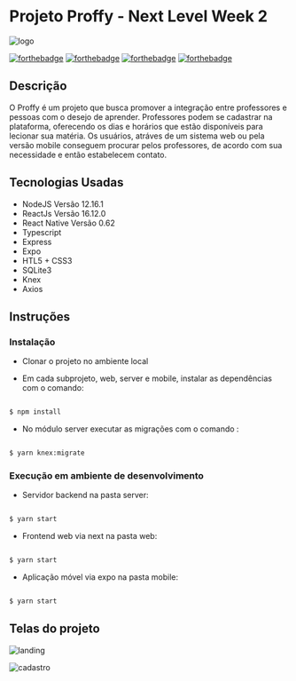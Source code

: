 # Projeto Proffy - Next Level Week 2
![logo](https://i.imgur.com/P2X8rR3.png)

[![forthebadge](https://forthebadge.com/images/badges/made-with-javascript.svg)](https://forthebadge.com)
[![forthebadge](https://forthebadge.com/images/badges/uses-html.svg)](https://forthebadge.com)
[![forthebadge](https://forthebadge.com/images/badges/uses-css.svg)](https://forthebadge.com)
[![forthebadge](https://forthebadge.com/images/badges/built-with-love.svg)](https://forthebadge.com)

## Descrição
O Proffy é um projeto que busca promover a integração entre professores e pessoas com o desejo de aprender. Professores podem se cadastrar na plataforma, oferecendo os dias e horários que estão disponíveis para lecionar sua matéria. Os usuários, atráves de um sistema web ou pela versão mobile conseguem procurar pelos professores, de acordo com sua necessidade e então estabelecem contato.

## Tecnologias Usadas
- NodeJS Versão 12.16.1 
- ReactJs Versão 16.12.0
- React Native Versão 0.62
- Typescript
- Express
- Expo
- HTL5 + CSS3
- SQLite3
- Knex
- Axios


## Instruções
### Instalação

- Clonar o projeto no ambiente local

- Em cada subprojeto, web, server e mobile, instalar as dependências com o comando:
```bash

$ npm install
```
- No módulo server executar as migrações com o comando :
```bash

$ yarn knex:migrate
```

### Execução em ambiente de desenvolvimento

- Servidor backend na pasta server:
```bash

$ yarn start
```

- Frontend web via next na pasta web:
```bash

$ yarn start
```

- Aplicação móvel via expo na pasta mobile:
```bash

$ yarn start
```


## Telas do projeto

![landing](https://i.imgur.com/zP66YIl.png)

![cadastro](https://i.imgur.com/N28PFBO.png)
